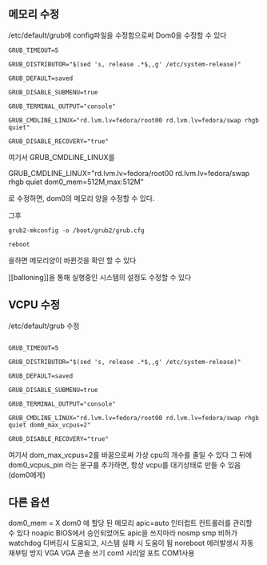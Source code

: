 ## 메모리 수정

/etc/default/grub에 config파일을 수정함으로써 Dom0을 수정할 수 있다
```
GRUB_TIMEOUT=5

GRUB_DISTRIBUTOR="$(sed 's, release .*$,,g' /etc/system-release)"

GRUB_DEFAULT=saved

GRUB_DISABLE_SUBMENU=true

GRUB_TERMINAL_OUTPUT="console"

GRUB_CMDLINE_LINUX="rd.lvm.lv=fedora/root00 rd.lvm.lv=fedora/swap rhgb quiet"

GRUB_DISABLE_RECOVERY="true"

```
여기서 GRUB_CMDLINE_LINUX를 

GRUB_CMDLINE_LINUX="rd.lvm.lv=fedora/root00 rd.lvm.lv=fedora/swap rhgb quiet dom0_mem=512M,max:512M"

로 수정하면, dom0의 메모리 양을 수정할 수 있다.

그후
```
grub2-mkconfig -o /boot/grub2/grub.cfg

reboot
```
을하면 메모리양이 바뀐것을 확인 할 수 있다

[[balloning]]을 통해 실행중인 시스템의 설정도 수정할 수 있다



## VCPU 수정

/etc/default/grub 수정
```
  
GRUB_TIMEOUT=5

GRUB_DISTRIBUTOR="$(sed 's, release .*$,,g' /etc/system-release)"

GRUB_DEFAULT=saved

GRUB_DISABLE_SUBMENU=true

GRUB_TERMINAL_OUTPUT="console"

GRUB_CMDLINE_LINUX="rd.lvm.lv=fedora/root00 rd.lvm.lv=fedora/swap rhgb quiet dom0_max_vcpus=2"

GRUB_DISABLE_RECOVERY="true"
```
여기서 dom_max_vcpus=2를 바꿈으로써 가상 cpu의 개수를 줄일 수 있다
그 뒤에 dom0_vcpus_pin 라는 문구를 추가하면, 항상 vcpu를 대기상태로 만들 수 있음(dom0에게)


## 다른 옵션
dom0_mem = X     dom0 에 할당 된 메모리
apic=auto                인터럽트 컨트롤러를 관리할 수 있다
noapic                      BIOS에서 승인되었어도 apic을 쓰지마라 
nosmp                      smp 비허가
watchdog                디버깅시 도움되고, 시스템 실패 시  도움이 됨
noreboot                  에러발생시 자동 재부팅 방지
VGA                          VGA 콘솔 쓰기
com1                         시리얼 포트 COM1사용
